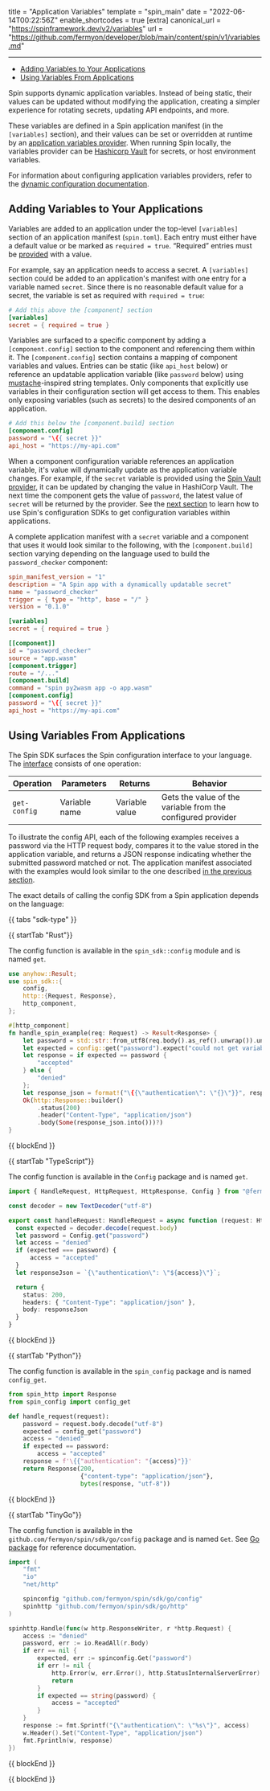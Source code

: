 title = "Application Variables"
template = "spin_main"
date = "2022-06-14T00:22:56Z"
enable_shortcodes = true
[extra]
canonical_url = "https://spinframework.dev/v2/variables"
url = "https://github.com/fermyon/developer/blob/main/content/spin/v1/variables.md"

---
- [Adding Variables to Your Applications](#adding-variables-to-your-applications)
- [Using Variables From Applications](#using-variables-from-applications)

Spin supports dynamic application variables. Instead of being static, their values can be updated without modifying the application, creating a simpler experience for rotating secrets, updating API endpoints, and more. 

These variables are defined in a Spin application manifest (in the `[variables]` section), and their values can be set or overridden at runtime by an [application variables provider](./dynamic-configuration.md#application-variables-runtime-configuration). When running Spin locally, the variables provider can be [Hashicorp Vault](./dynamic-configuration.md#vault-application-variable-provider) for secrets, or host environment variables.

For information about configuring application variables providers, refer to the [dynamic configuration documentation](./dynamic-configuration.md#application-variables-runtime-configuration).

## Adding Variables to Your Applications

Variables are added to an application under the top-level `[variables]` section of an application manifest (`spin.toml`). Each entry must either have a default value or be marked as `required = true`. “Required” entries must be [provided](./dynamic-configuration#application-variables-runtime-configuration) with a value.

For example, say an application needs to access a secret. A `[variables]` section could be added to an application's manifest with one entry for a variable named `secret`. Since there is no reasonable default value for a secret, the variable is set as required with `required = true`:

<!-- @nocpy -->

```toml
# Add this above the [component] section
[variables]
secret = { required = true }
```

Variables are surfaced to a specific component by adding a `[component.config]` section to the component and referencing them within it. The `[component.config]` section contains a mapping of component variables and values. Entries can be static (like `api_host` below) or reference an updatable application variable (like `password` below) using [mustache](https://mustache.github.io/)-inspired string templates. Only components that explicitly use variables in their configuration section will get access to them. This enables only exposing variables (such as secrets) to the desired components of an application.

<!-- @nocpy -->

```toml
# Add this below the [component.build] section
[component.config]
password = "\{{ secret }}"
api_host = "https://my-api.com"
```

When a component configuration variable references an application variable, it's value will dynamically update as the application variable changes. For example, if the `secret` variable is provided using the [Spin Vault provider](./dynamic-configuration.md#vault-application-variable-provider), it can be updated by changing the value in HashiCorp Vault. The next time the component gets the value of `password`, the latest value of `secret` will be returned by the provider. See the [next section](#using-variables-from-applications) to learn how to use Spin's configuration SDKs to get configuration variables within applications.

A complete application manifest with a `secret` variable and a component that uses it would look similar to the following, with the `[component.build]` section varying depending on the language used to build the `password_checker` component:

<!-- @nocpy -->

```toml
spin_manifest_version = "1"
description = "A Spin app with a dynamically updatable secret"
name = "password_checker"
trigger = { type = "http", base = "/" }
version = "0.1.0"

[variables]
secret = { required = true }

[[component]]
id = "password_checker"
source = "app.wasm"
[component.trigger]
route = "/..."
[component.build]
command = "spin py2wasm app -o app.wasm"
[component.config]
password = "\{{ secret }}"
api_host = "https://my-api.com"
```

## Using Variables From Applications

The Spin SDK surfaces the Spin configuration interface to your language. The [interface](https://github.com/spinframework/spin/blob/v1.6/wit/ephemeral/spin-config.wit) consists of one operation:

| Operation  | Parameters                          | Returns             | Behavior |
|------------|-------------------------------------|---------------------|----------|
| `get-config`    | Variable name  | Variable value    | Gets the value of the variable from the configured provider |

To illustrate the config API, each of the following examples receives a password via the HTTP request body, compares it to the value stored in the application variable, and returns a JSON response indicating whether the submitted password matched or not. The application manifest associated with the examples would look similar to the one described [in the previous section](#adding-variables-to-your-applications). 

The exact details of calling the config SDK from a Spin application depends on the language:

{{ tabs "sdk-type" }}

{{ startTab "Rust"}}

The config function is available in the `spin_sdk::config` module and is named `get`.

```rust
use anyhow::Result;
use spin_sdk::{
    config,
    http::{Request, Response},
    http_component,
};

#[http_component]
fn handle_spin_example(req: Request) -> Result<Response> {
    let password = std::str::from_utf8(req.body().as_ref().unwrap()).unwrap();
    let expected = config::get("password").expect("could not get variable");
    let response = if expected == password {
        "accepted"
    } else {
        "denied"
    };
    let response_json = format!("\{{\"authentication\": \"{}\"}}", response);
    Ok(http::Response::builder()
        .status(200)
        .header("Content-Type", "application/json")
        .body(Some(response_json.into()))?)
}

```

{{ blockEnd }}

{{ startTab "TypeScript"}}

The config function is available in the `Config` package and is named `get`.

```ts
import { HandleRequest, HttpRequest, HttpResponse, Config } from "@fermyon/spin-sdk"

const decoder = new TextDecoder("utf-8")

export const handleRequest: HandleRequest = async function (request: HttpRequest): Promise<HttpResponse> {
  const expected = decoder.decode(request.body)
  let password = Config.get("password")
  let access = "denied"
  if (expected === password) {
      access = "accepted"
  }
  let responseJson = `{\"authentication\": \"${access}\"}`;

  return {
    status: 200,
    headers: { "Content-Type": "application/json" },
    body: responseJson
  }
}

```

{{ blockEnd }}

{{ startTab "Python"}}

The config function is available in the `spin_config` package and is named `config_get`.

```py
from spin_http import Response
from spin_config import config_get

def handle_request(request):
    password = request.body.decode("utf-8")
    expected = config_get("password")
    access = "denied"
    if expected == password:
        access = "accepted"
    response = f'\{{"authentication": "{access}"}}'
    return Response(200,
                    {"content-type": "application/json"},
                    bytes(response, "utf-8"))
```

{{ blockEnd }}

{{ startTab "TinyGo"}}

The config function is available in the `github.com/fermyon/spin/sdk/go/config` package and is named `Get`. See [Go package](https://pkg.go.dev/github.com/fermyon/spin/sdk/go/config) for reference documentation.

```go
import (
	"fmt"
	"io"
	"net/http"

	spinconfig "github.com/fermyon/spin/sdk/go/config"
	spinhttp "github.com/fermyon/spin/sdk/go/http"
)

spinhttp.Handle(func(w http.ResponseWriter, r *http.Request) {
    access := "denied"
    password, err := io.ReadAll(r.Body)
    if err == nil {
        expected, err := spinconfig.Get("password")
        if err != nil {
            http.Error(w, err.Error(), http.StatusInternalServerError)
            return
        }
        if expected == string(password) {
            access = "accepted"
        }
    }
    response := fmt.Sprintf("{\"authentication\": \"%s\"}", access)
    w.Header().Set("Content-Type", "application/json")
    fmt.Fprintln(w, response)
})
```

{{ blockEnd }}

{{ blockEnd }}
